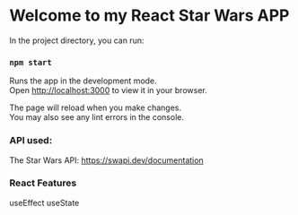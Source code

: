 # Welcome to my React Star Wars APP

In the project directory, you can run:

### `npm start`

Runs the app in the development mode.\
Open [http://localhost:3000](http://localhost:3000) to view it in your browser.

The page will reload when you make changes.\
You may also see any lint errors in the console.

### API used:

The Star Wars API: https://swapi.dev/documentation

### React Features
 
 useEffect
 useState


